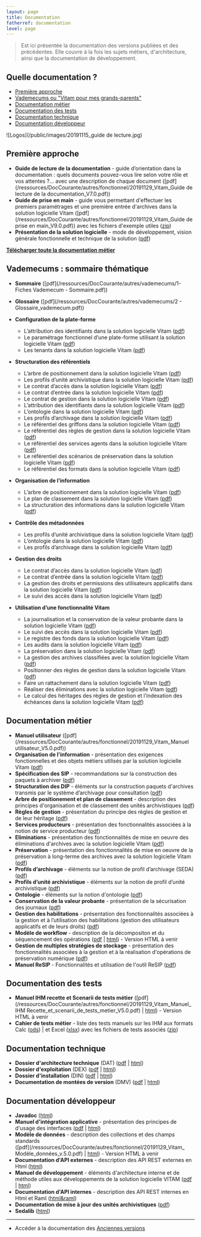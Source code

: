 ```yaml
---
layout: page
title: Documentation
fatherref: documentation
level: page
---
```


> Est ici présentée la documentation des versions publiées et des précédentes.
Elle couvre à la fois les sujets métiers, d'architecture, ainsi que la documentation de développement.

## Quelle documentation ?
* [Première approche](#approche)
* [Vademecums ou "Vitam pour mes grands-parents"](#vademecums)
* [Documentation métier](#doc_metier)
* [Documentation des tests](#doc_test)
* [Documentation technique](#doc_technique)
* [Documentation développeur](#doc_developppeur)

![Logos](/public/images/20191115_guide de lecture.jpg)

<a name="approche"></a>
## Première approche

* **Guide de lecture de la documentation** - guide d’orientation dans la documentation : quels documents pouvez-vous lire selon votre rôle et vos attentes ?... avec une description de chaque document ([pdf](/ressources/DocCourante/autres/fonctionnel/20191129_Vitam_Guide de lecture de la documentation_V7.0.pdf))
* **Guide de prise en main** - guide vous permettant d'effectuer les premiers paramétrages et une première entrée d'archives dans la solution logicielle Vitam
([pdf](/ressources/DocCourante/autres/fonctionnel/20191129_Vitam_Guide de prise en main_V9.0.pdf)) avec les fichiers d'exemple utiles ([zip](http://download.programmevitam.fr/vitam_repository/2.6.1/tests/Jeu_de_tests_Guide_de_prise_en_main_R10.zip))
* **Présentation de la solution logicielle** - mode de développement, vision générale fonctionnelle et technique de la solution
([pdf](/ressources/DocCourante/autres/fonctionnel/20191129_Vitam_Presentation_solution_logicielle_V8.0.pdf))

**[Télécharger toute la documentation métier](/ressources/DocCourante/autres/fonctionnel/20191129_Vitam_documentation.zip)**

<a name="vademecums"></a>
## Vademecums : sommaire thématique


* **Sommaire** ([pdf](/ressources/DocCourante/autres/vademecums/1- Fiches Vademecum - Sommaire.pdf))
* **Glossaire** ([pdf](/ressources/DocCourante/autres/vademecums/2 - Glossaire_vademecum.pdf))

* **Configuration de la plate-forme**
	- L’attribution des identifiants dans la solution logicielle Vitam ([pdf](/ressources/DocCourante/autres/vademecums/Maitre_esclave_vademecum.pdf))
	- Le paramétrage fonctionnel d’une plate-forme utilisant la solution logicielle Vitam ([pdf](/ressources/DocCourante/autres/vademecums/Parametrage.pdf))
	- Les tenants dans la solution logicielle Vitam ([pdf](/ressources/DocCourante/autres/vademecums/Tenant_vademecum.pdf))
* **Structuration des référentiels**
	- L’arbre de positionnement dans la solution logicielle Vitam ([pdf](/ressources/DocCourante/autres/vademecums/Arbre_positionnement_vademecum.pdf))
	- Les profils d’unité archivistique dans la solution logicielle Vitam ([pdf](/ressources/DocCourante/autres/vademecums/Profil_Unite_Archivistique.pdf))
	- Le contrat d’accès dans la solution logicielle Vitam ([pdf](/ressources/DocCourante/autres/vademecums/Contrat_Acces_vademecum.pdf))
	- Le contrat d’entrée dans la solution logicielle Vitam ([pdf](/ressources/DocCourante/autres/vademecums/Contrat-Entree_vademecum.pdf))
	- Le contrat de gestion dans la solution logicielle Vitam ([pdf](/ressources/DocCourante/autres/vademecums/Contrat_Gestion_vademecum.pdf))
	- L’attribution des identifiants dans la solution logicielle Vitam ([pdf](/ressources/DocCourante/autres/vademecums/Maitre_esclave_vademecum.pdf))
	- L’ontologie dans la solution logicielle Vitam ([pdf](/ressources/DocCourante/autres/vademecums/Ontologie.pdf))
	- Les profils d’archivage dans la solution logicielle Vitam ([pdf](/ressources/DocCourante/autres/vademecums/Profil_archivage.pdf))
	- Le référentiel des griffons dans la solution logicielle Vitam ([pdf](/ressources/DocCourante/autres/vademecums/RGriffon_vademecum.pdf))
	- Le référentiel des règles de gestion dans la solution logicielle Vitam ([pdf](/ressources/DocCourante/autres/vademecums/RRègles_Gestionvademecum.pdf))
	- Le référentiel des services agents dans la solution logicielle Vitam ([pdf](/ressources/DocCourante/autres/vademecums/RServices_Agents_vademecum.pdf))
	- Le référentiel des scénarios de préservation dans la solution logicielle Vitam ([pdf](/ressources/DocCourante/autres/vademecums/RScenario_Preservation_vademecum.pdf))
	- Le référentiel des formats dans la solution logicielle Vitam ([pdf](/ressources/DocCourante/autres/vademecums/RFormat_vademecum.pdf))
* **Organisation de l’information**
	- L’arbre de positionnement dans la solution logicielle Vitam ([pdf](/ressources/DocCourante/autres/vademecums/Arbre_positionnement_vademecum.pdf))
	- Le plan de classement dans la solution logicielle Vitam ([pdf](/ressources/DocCourante/autres/vademecums/Plan_de_classement_vademecum.pdf))
	- La structuration des informations dans la solution logicielle Vitam ([pdf](/ressources/DocCourante/autres/vademecums/Structuration_Information_vademecum.pdf))
* **Contrôle des métadonnées**
	- Les profils d’unité archivistique dans la solution logicielle Vitam ([pdf](/ressources/DocCourante/autres/vademecums/Profil_Unite_Archivistique.pdf))
	- L’ontologie dans la solution logicielle Vitam ([pdf](/ressources/DocCourante/autres/vademecums/Ontologie.pdf))
	- Les profils d’archivage dans la solution logicielle Vitam ([pdf](/ressources/DocCourante/autres/vademecums/Profil_archivage.pdf))
* **Gestion des droits**
	- Le contrat d’accès dans la solution logicielle Vitam ([pdf](/ressources/DocCourante/autres/vademecums/Contrat_Acces_vademecum.pdf))
	- Le contrat d’entrée dans la solution logicielle Vitam ([pdf](/ressources/DocCourante/autres/vademecums/Contrat-Entree_vademecum.pdf))
	- La gestion des droits et permissions des utilisateurs applicatifs dans la solution logicielle Vitam ([pdf](/ressources/DocCourante/autres/vademecums/Habilitations.pdf))
	- Le suivi des accès dans la solution logicielle Vitam ([pdf](/ressources/DocCourante/autres/vademecums/Log_acces_description.pdf))
* **Utilisation d’une fonctionnalité Vitam**
	- La journalisation et la conservation de la valeur probante dans la solution logicielle Vitam ([pdf](/ressources/DocCourante/autres/vademecums/Journalisation.pdf))
	- Le suivi des accès dans la solution logicielle Vitam ([pdf](/ressources/DocCourante/autres/vademecums/Log_acces_description.pdf))
	- Le registre des fonds dans la solution logicielle Vitam ([pdf](/ressources/DocCourante/autres/vademecums/Registre_fonds.pdf))
	- Les audits dans la solution logicielle Vitam ([pdf](/ressources/DocCourante/autres/vademecums/Audit.pdf))
	- La préservation dans la solution logicielle Vitam ([pdf](/ressources/DocCourante/autres/vademecums/Préservation_vademecum.pdf))
	- La gestion des archives classifiées avec la solution logicielle Vitam ([pdf](/ressources/DocCourante/autres/vademecums/Classification_vademecum.pdf))
	- Positionner des règles de gestion dans la solution logicielle Vitam ([pdf](/ressources/DocCourante/autres/vademecums/Reglesgestion_fonctionnement.pdf))
	- Faire un rattachement dans la solution logicielle Vitam ([pdf](/ressources/DocCourante/autres/vademecums/Rattachement_vademecum.pdf))
	- Réaliser des éliminations avec la solution logicielle Vitam ([pdf](/ressources/DocCourante/autres/vademecums/Elimination_vademecum.pdf))
	- Le calcul des héritages des règles de gestion et l’indexation des échéances dans la solution logicielle Vitam ([pdf](/ressources/DocCourante/autres/vademecums/Echeances.pdf))

<a name="doc_metier"></a>
## Documentation métier

* **Manuel utilisateur** ([pdf](/ressources/DocCourante/autres/fonctionnel/20191129_Vitam_Manuel utilisateur_V5.0.pdf))
* **Organisation de l'information** - présentation des exigences fonctionnelles et des objets métiers utilisés par la solution logicielle Vitam
([pdf](/ressources/DocCourante/autres/fonctionnel/20191129_Vitam_Organisation_information_V9.0.pdf))
* **Spécification des SIP** - recommandations sur la construction des paquets
à archiver ([pdf](/ressources/DocCourante/autres/fonctionnel/20191129_Vitam_Structuration_des_SIP_V10.0.pdf))
* **Structuration des DIP** - éléments sur la construction paquets d'archives transmis par le système d’archivage pour consultation
([pdf](/ressources/DocCourante/autres/fonctionnel/20191129_Vitam_Structuration_des_DIP_V9.0.pdf))
* **Arbre de positionement et plan de classement** - description des principes d'organisation et de classement des unités archivistiques
([pdf](/ressources/DocCourante/autres/fonctionnel/20191129_Vitam_ArbresEtPlans_V8.0.pdf))
* **Règles de gestion** - présentation du principe des règles de gestion et de leur héritage
([pdf](/ressources/DocCourante/autres/fonctionnel/20191129_Vitam_Règles_de_gestion_V9.pdf))
* **Services producteurs** - présentation des fonctionnalités associées à la
notion de service producteur ([pdf](/ressources/DocCourante/autres/fonctionnel/20191129_Vitam_Services_producteurs_V8.pdf))
* **Eliminations** - présentation des fonctionnalités de mise en oeuvre des éliminations d'archives avec la solution logicielle Vitam ([pdf](/ressources/DocCourante/autres/fonctionnel/20191129_Vitam_Elimination_V.4.0.pdf))
* **Préservation** - présentation des fonctionnalités de mise en oeuvre de la préservation à long-terme des archives avec la solution logicielle Vitam ([pdf](/ressources/DocCourante/autres/fonctionnel/20191129_Vitam_Preservation_3.0.pdf))
* **Profils d’archivage** - éléments sur la notion de profil d’archivage (SEDA) ([pdf](/ressources/DocCourante/autres/fonctionnel/20191129_Vitam_ProfilsDarchivage_V.8.0.pdf))
* **Profils d’unité archivistique** - éléments sur la notion de profil d’unité archivistique ([pdf](/ressources/DocCourante/autres/fonctionnel/20191129_Vitam_ProfilsDuniteArchivistique_V7.0.pdf))
* **Ontologie** - éléments sur la notion d'ontologie ([pdf](/ressources/DocCourante/autres/fonctionnel/20191129_Vitam_Ontologie_V.7.0.pdf))
* **Conservation de la valeur probante** - présentation de la sécurisation des journaux ([pdf](/ressources/DocCourante/autres/fonctionnel/20191129_Vitam_Conservation_de_la_valeur_probante_V9.0.pdf))
* **Gestion des habilitations** - présentation des fonctionnalités associées à la gestion et à
l’utilisation des habilitations (gestion des utilisateurs applicatifs et de leurs droits) ([pdf](/ressources/DocCourante/autres/fonctionnel/20191129_Vitam_Gestion_habilitations_V8.0.pdf))
* **Modèle de workflow**  - description de la décompositon et du séquencement des
 opérations ([pdf](/ressources/DocCourante/autres/fonctionnel/20191129_Vitam_Modèle_workflow_v5.0.pdf) \| [html](/ressources/DocCourante/html/workflow-model)) - Version HTML à venir
* **Gestion de multiples stratégies de stockage** - présentation des fonctionnalités associées à la gestion et à la réalisation d'opérations de préservation numérique ([pdf](/ressources/DocCourante/autres/fonctionnel/20191129_Vitam_Multi_strategies_1.0.pdf))
* **Manuel ReSIP** - Fonctionnalités et utilisation de l'outil ReSIP ([pdf](/ressources/DocCourante/autres/fonctionnel/VITAM_manuel_ReSIP.pdf))

<a name="doc_test"></a>
## Documentation des tests

* **Manuel IHM recette et Scenarii de tests métier** ([pdf](/ressources/DocCourante/autres/fonctionnel/20191129_Vitam_Manuel_ IHM Recette_et_scenarii_de_tests_metier_V5.0.pdf)
\| [html](/ressources/DocCourante/html/ihm-recette)) - Version HTML à venir
* **Cahier de tests métier** - liste des tests manuels sur les IHM aux formats Calc ([ods](/ressources/DocCourante/autres/fonctionnel/cahier-de-recette-fonctionnel.ods)) \| et Excel ([xlsx](/ressources/DocCourante/autres/fonctionnel/cahier-de-recette-fonctionnel.xlsx)) avec les fichiers de tests associés ([zip](http://download.programmevitam.fr/vitam_repository/2.6.1/tests/Jeux_de_tests_fonctionnels_RELEASE10.zip))


<a name="doc_technique"></a>
## Documentation technique

* **Dossier d'architecture technique** (DAT) ([pdf](/ressources/DocCourante/pdf/vitam-architecture.2.15.1.pdf) \| [html](/ressources/DocCourante/html/archi))
* **Dossier d'exploitation** (DEX) ([pdf](/ressources/DocCourante/pdf/vitam-documentation-exploitation.2.15.1.pdf) \| [html](/ressources/DocCourante/html/exploitation))
* **Dossier d'installation** (DIN) ([pdf](/ressources/DocCourante/pdf/vitam-documentation-installation.2.15.1.pdf) \| [html](/ressources/DocCourante/html/installation))
* **Documentation de montées de version** (DMV) ([pdf](/ressources/DocCourante/pdf/vitam-documentation-migration.2.15.1.pdf) \| [html](/ressources/DocCourante/html/migration))

<a name="doc_developpeur"></a>
## Documentation développeur

* **Javadoc** ([html](/ressources/DocCourante/javadoc))
* **Manuel d'intégration applicative** - présentation des principes de d'usage des interfaces ([pdf](/ressources/DocCourante/pdf/vitam-manuel-integration.2.15.1.pdf) \| [html](/ressources/DocCourante/html/manuel-integration))
* **Modèle de données** - description des collections et des champs standards  
([pdf](/ressources/DocCourante/autres/fonctionnel/20191129_Vitam_ Modèle_données_v.5.0.pdf) \| [html](/ressources/DocCourante/html/data-model)) - Version HTML à venir
* **Documentation d'API externes** - description des API REST externes en Html ([html](/ressources/DocCourante/raml/externe))
* **Manuel de développement** - éléments d'architecture interne et de méthode utiles aux développements de la solution logicielle VITAM ([pdf](/ressources/DocCourante/pdf/vitam-manuel-developpement.2.15.1.pdf)
\| [html](/ressources/DocCourante/html/manuel-dev))
* **Documentation d'API internes** - description des API REST internes en Html et Raml ([html&raml](/ressources/DocCourante/raml/interne/))
* **Documentation de mise à jour des unités archivistiques** ([pdf](/ressources/DocCourante/pdf/vitam-maj-au.2.15.1.pdf))
* **Sedalib** ([html](/http://download.programmevitam.fr/resip/1.1/javadoc-sedalib1.1/))


<hr/>


* Accéder à la documentation des [Anciennes versions](/pages/documentation/liste_doc_ancienne/)
